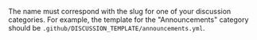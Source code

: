    The name must correspond with the slug for one of your discussion categories. For example, the template for the "Announcements" category should be `.github/DISCUSSION_TEMPLATE/announcements.yml`. 